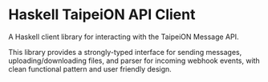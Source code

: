 # Haskell TaipeiON API Client
A Haskell client library for interacting with the TaipeiON Message API. 

This library provides a strongly-typed interface for sending messages, uploading/downloading files, and parser for incoming webhook events, with clean functional pattern and user friendly design.

